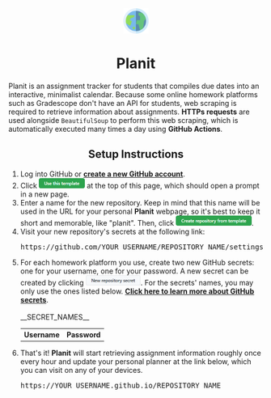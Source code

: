 <div align="center">
    <img src="src/resources/planit_logo.png" height="50px" />
    <h1>Planit</h1>
</div>

Planit is an assignment tracker for students that compiles due dates into an interactive, minimalist calendar. Because 
some online homework platforms such as Gradescope don't have an API for students, web scraping is required to retrieve 
information about assignments. **HTTPs requests** are used alongside `BeautifulSoup` to perform this web scraping, 
which is automatically executed many times a day using **GitHub Actions**.

<div align="center">
    <h2>Setup Instructions</h2>
</div>

<ol>
    <li>
        Log into GitHub or <a href="https://github.com/join"><b>create a new GitHub account</b></a>.
    </li>
    <li>
        Click <a href="#"><img src="docs/use_this_template.png" height="20px" /></a> at the top of this page, 
        which should open a prompt in a new page.
    </li>
    <li>
        Enter a name for the new repository. Keep in mind that this name will be used in the URL for your personal 
        <b>Planit</b> webpage, so it's best to keep it short and memorable, like "planit". 
        Then, click <a href="#"><img src="docs/create_repo_from_template.png" height="20px" /></a>.
    </li>
    <li>
        Visit your new repository's secrets at the following link:
        <pre>https://github.com/YOUR_USERNAME/REPOSITORY_NAME/settings/secrets/actions</pre>
    </li>
    <li>
        For each homework platform you use, create two new GitHub secrets: one for your username, one for your password. 
        A new secret can be created by clicking <a href="#"><img src="docs/new_repo_secret.png" height="20px" /></a>. 
        For the secrets' names, you may only use the ones listed below. 
        <a href="https://docs.github.com/en/actions/security-guides/encrypted-secrets"><b>Click here to learn more about GitHub secrets</b></a>.
        <br><br>
        <table align="center">
            <tr><th align="center">Username</th><th align="center">Password</th></tr>
            __SECRET_NAMES__
        </table>
    </li>
    <li>
        That's it! <b>Planit</b> will start retrieving assignment information roughly once every hour and update your 
        personal planner at the link below, which you can visit on any of your devices.
        <pre>https://YOUR_USERNAME.github.io/REPOSITORY_NAME</pre>
    </li>
</ol>
